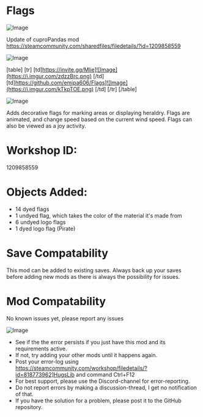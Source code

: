 # Flags

![Image](https://i.imgur.com/WAEzk68.png)

Update of cuproPandas mod
https://steamcommunity.com/sharedfiles/filedetails/?id=1209858559

![Image](https://i.imgur.com/7Gzt3Rg.png)


[table]
	[tr]
		[td]https://invite.gg/Mlie]![Image](https://i.imgur.com/zdzzBrc.png)
[/td]
		[td]https://github.com/emipa606/Flags]![Image](https://i.imgur.com/kTkpTOE.png)
[/td]
	[/tr]
[/table]
	
![Image](https://i.imgur.com/NOW7jU1.png)


Adds decorative flags for marking areas or displaying heraldry. Flags are animated, and change speed based on the current wind speed. Flags can also be viewed as a joy activity.

# Workshop ID:

1209858559

# Objects Added:



- 14 dyed flags
- 1 undyed flag, which takes the color of the material it&apos;s made from
- 6 undyed logo flags
- 1 dyed logo flag (Pirate)





# Save Compatability

This mod can be added to existing saves.
Always back up your saves before adding new mods as there is always the possibility for issues.

# Mod Compatability

No known issues yet, please report any issues


![Image](https://i.imgur.com/Rs6T6cr.png)



-  See if the the error persists if you just have this mod and its requirements active.
-  If not, try adding your other mods until it happens again.
-  Post your error-log using https://steamcommunity.com/workshop/filedetails/?id=818773962]HugsLib and command Ctrl+F12
-  For best support, please use the Discord-channel for error-reporting.
-  Do not report errors by making a discussion-thread, I get no notification of that.
-  If you have the solution for a problem, please post it to the GitHub repository.



